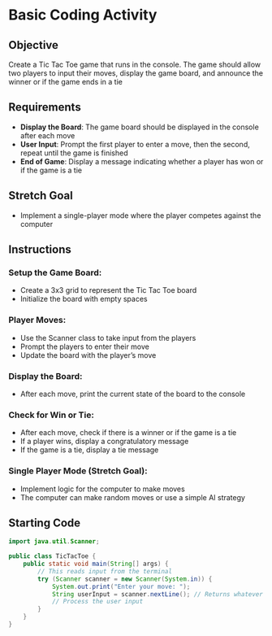 # Basic Coding Activity
## Objective
Create a Tic Tac Toe game that runs in the console. The game should allow two players to input their moves, display the game board, and announce the winner or if the game ends in a tie

## Requirements
- **Display the Board**: The game board should be displayed in the console after each move
- **User Input**: Prompt the first player to enter a move, then the second, repeat until the game is finished
- **End of Game**: Display a message indicating whether a player has won or if the game is a tie

## Stretch Goal
- Implement a single-player mode where the player competes against the computer

## Instructions
### Setup the Game Board:
- Create a 3x3 grid to represent the Tic Tac Toe board
- Initialize the board with empty spaces
### Player Moves:
- Use the Scanner class to take input from the players
- Prompt the players to enter their move
- Update the board with the player’s move
### Display the Board:
- After each move, print the current state of the board to the console
### Check for Win or Tie:
- After each move, check if there is a winner or if the game is a tie
- If a player wins, display a congratulatory message
- If the game is a tie, display a tie message
### Single Player Mode (Stretch Goal):
- Implement logic for the computer to make moves
- The computer can make random moves or use a simple AI strategy

## Starting Code
```java
import java.util.Scanner;

public class TicTacToe {
    public static void main(String[] args) {
        // This reads input from the terminal
        try (Scanner scanner = new Scanner(System.in)) {
            System.out.print("Enter your move: ");
            String userInput = scanner.nextLine(); // Returns whatever the user enters into the terminal
            // Process the user input
        }
    }
}
```